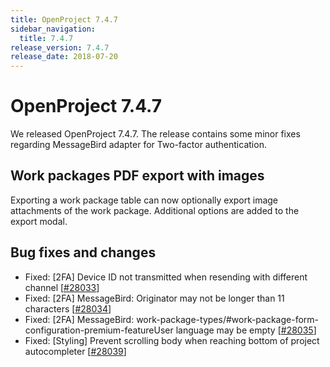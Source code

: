 ```yaml
---
title: OpenProject 7.4.7
sidebar_navigation:
  title: 7.4.7
release_version: 7.4.7
release_date: 2018-07-20
---
```


# OpenProject 7.4.7

We released OpenProject 7.4.7. The release contains some minor fixes
regarding MessageBird adapter for Two-factor authentication.

## Work packages PDF export with images

Exporting a work package table can now optionally export image
attachments of the work package. Additional options are added to the
export modal.

## Bug fixes and changes

- Fixed: \[2FA\] Device ID not transmitted when resending with
  different channel
  \[[#28033](https://community.openproject.org/wp/28033)\]
- Fixed: \[2FA\] MessageBird: Originator may not be longer than 11
  characters \[[#28034](https://community.openproject.org/wp/28034)\]
- Fixed: \[2FA\] MessageBird:
  work-package-types/#work-package-form-configuration-premium-featureUser
  language may be
  empty \[[#28035](https://community.openproject.org/wp/28035)\]
- Fixed: \[Styling\] Prevent scrolling body when reaching bottom of
  project autocompleter
  \[[#28039](https://community.openproject.org/wp/28039)\]
